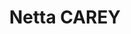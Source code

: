 ---
title: Netta CAREY
surname: Carey
currentshow: false
description_markdown: >-
  **NETTA CAREY :&nbsp; 8 Woodstock Road Oxford OX2 6HT**


  ***NC*** *\: "I was lucky enough to receive a formal training in art and
  design and the lessons I learned then are a fundamental part of my work to
  this day. A working study of composition, drawing from life, daily for months
  at a time, and an understanding of colour both in terms of design and
  energetic connection, are an essential part of who I am. I paint now from
  photographs that I abstract to form images, or simply from instinct.&nbsp; In
  essence I try to capture a moment in time that resonates for longer than the
  moment that it takes to see it.”*


  Essentially **Netta Carey** is a colourfield painter.&nbsp; Her muses are
  clear to see – Mark Rothko, Barnett Newman, Clifford Stills…. These artists
  emerged in New York in the 1950s and 60s distinct from the abstract
  expressionists such as Jackson Pollock who were more gestural and spontaneous
  in their painting.&nbsp; Quiet and contemplative, colourfield developed into
  an abstracted genre where ultimately colour reigned supreme and the viewer was
  transported to a meditative state of transcendence.&nbsp; Such a painting is
  ***I Must Be Dreaming*** where a spectrum of reds from crimsons and scarlets,
  to cardinal reds and burgundies, reflect the nuances and inflections of
  dreaming.


  *\*\*Nothing Is Ever Forever - \*\**essentially a Still Life with objects
  scattered and milk spilt, conveys a sense of ambivalence and transcience
  whilst celebrating a fiesta of warm tones and clear palette that is both
  seductive and refreshing. Netta’s passion for abstraction and colourfield is
  full of heart.


  In ***Back To The Wild,* Netta Carey** explores the landscape and spirit of
  the Scottish Highlands at Alladale where Paul Lister has over the past 16
  years created a rewilding project.&nbsp; Lister’s intention is to return the
  23,000 acre estate to a natural woodland haven for wildlife, to include
  wolves, bears and lynx.&nbsp; Carey’s paintings capture the wild heart of
  Scotland where scale is untamed by the absence of human intrusion.
  &nbsp;Particularly she captures the quiet strength and beauty of Alladale in
  all its autumn richness - purple skies echo the heather above russet-red
  bracken stretching across her canvases in bands of colour.&nbsp; Lochs gleam
  across a spectrum of white.&nbsp;


  **Netta Carey** trained at the Paris American Academy (1982-83), London
  College of Printing (1984-87), Chelsea School of Art (1983-84) and L’Ecole Des
  Beaux Artes, Nantes (1986).&nbsp; She lives and works in Oxfordshire and
  Snowdonia where she has studios. Her work is placed in private collections in
  UK, France and USA.
homepage_description_markdown: >-
  *"I was lucky enough to receive a formal training in art and design and the
  lessons I learnt then are a fundamental part of my work to this day. A working
  study of composition, drawing from life - often for months at a time, day in
  and day out - and an understanding of colour both in terms of design and
  energetic connection - are an essential part of who I am. I paint now from
  photographs that I abstract to form images, or simply from instinct - in
  essence I try to capture a moment in time that resonates for longer than the
  moment that it takes to see it.*


  Netta Carey explores the landscape and spirit of the Scottish Highlands at
  Alladale where Paul Lister has over the past 16 years created a rewilding
  project.&nbsp; Lister’s intention has been to return the 23,000 acre estate to
  a natural wooded haven for wildlife.&nbsp;


  Carey’s paintings capture the wild heart of Scotland, particularly the quiet
  strength and beauty of Alladale in all its richness.&nbsp; Transposing the
  deep purple of heather to the skies and stretching the russet-red bracken
  across her canvases, scale is undiminished by the absecse of human
  intervention. Carey abstracts the landscape into bands of colour. Our eye
  delights in the colourfield quickly unravelling the composition into landscape
  where the lochs gleam and glisten in a spectrum of whites between the
  shorelines under a thunderous sky.


  Netta Carey trained at the Paris American Academy (1982-83), London College of
  Printing (1984-87), Chelsea School of Art (1983-84) and L’Ecole Des Beaux
  Artes, Nantes (1986).&nbsp; She lives and works in Oxfordshire and Snowdonia
  where she has studios.[…](__notset__)
frontpage: true
gallery_date: 2019-10-11 15:28:51
permalink: /gallery/netta-carey/
archive: false
main_image_path: /uploads/nothing-is-ever-forever-100-x-130-cm.jpg
display_title: true
images:
  - image_path: /uploads/nothing-is-ever-forever-100-x-130-cm.jpg
    image_title:
    image_description: >-
      Nothing Is Ever Forever <br />oil on canvas<100 x 130 cm<br />&amp;pound
      2,950
  - image_path: /uploads/carey-march072018-imustbedreamingoilonboard71x91cms.jpg
    image_title:
    image_description: I Must Be Dreaming <br />oil on canvas<71 x 93 cm<br />&amp;pound 2,800
  - image_path: /uploads/IMG_7009 (1).jpg
    image_title:
    image_description: Alladale II <br />oil on canvas<50 x 60 cm<br />&amp;pound 1,250 SOLD
  - image_path: /uploads/Carey 3.jpg
    image_title:
    image_description: Alladale III <br />oil on canvas<50 x 60 cm<br />&amp;pound 1,250 SOLD
  - image_path: /uploads/img-7013-1.jpg
    image_title:
    image_description: Alladale IV <br />oil on canvas<50 x 60 cm<br />&amp;pound 1,250
  - image_path: /uploads/IMG_6472.jpg
    image_title: Compassion
    image_description: Compassion <br />oil on canvas<15 x 21 cm<br />&amp;pound 1,250
  - image_path: /uploads/Carey Peaceful Setting.jpg
    image_title:
    image_description: Peaceful Setting <br />oil on canvas<50 x 60 cm<br />&amp;pound 1,250
_options:
  image_path:
    width: 1200
    height: 1200
    resize_style: contain
    mime_type: image/jpeg
  main_image_path:
    width: 1200
    height: 800
    resize_style: contain
    mime_type: image/jpeg
_comments:
  title: Gallery title
  permalink: >-
    This is required to make the menus work - enter everything in lower case, no
    digits, no spaces in this format /gallery/my-new-gallery/
  main_image_path: Image used to represent your gallery
  images: Add and edit your gallery images here
  image_description: Might only be shown in the close up of an image
  archive: Not used yet!
  frontpage: Show this gallery on the homepage
  homepage_description_markdown: Text used on homepage if shown
---